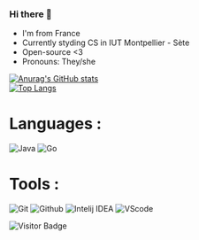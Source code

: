 ### Hi there 👋

- I'm from France
- Currently styding CS in IUT Montpellier - Sète
- Open-source <3
- Pronouns: They/she

[![Anurag's GitHub stats](https://github-readme-stats.vercel.app/api?username=SRAZKVT&count_private=true&show_icons=true&theme=radical)](https://github.com/anuraghazra/github-readme-stats)
<br>
[![Top Langs](https://github-readme-stats.vercel.app/api/top-langs/?username=SRAZKVT&count_private=true&theme=radical)](https://github.com/anuraghazra/github-readme-stats)
<br>
# Languages :
![Java](https://img.shields.io/badge/Java-d65d0e?style=for-the-badge&logo=java&logoColor=white)
![Go](https://img.shields.io/badge/Go-00ADD8?style=for-the-badge&logo=go&logoColor=white)

# Tools :
![Git](https://img.shields.io/badge/Git-orange?style=for-the-badge&logo=Git&logoColor=white)
![Github](https://img.shields.io/badge/Github-gray?style=for-the-badge&logo=Github&logoColor=white)
![Intelij IDEA](https://img.shields.io/badge/Intelij-ff0066?style=for-the-badge&logo=IntelliJ-IDEA&logoColor=white)
![VScode](https://img.shields.io/badge/VScode-0084e0?style=for-the-badge&logo=visualstudiocode&logoColor=white)

![Visitor Badge](https://visitor-badge.laobi.icu/badge?page_id=Viktor40.Viktor40)
